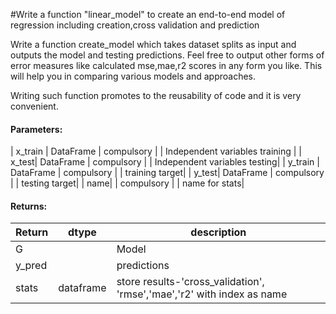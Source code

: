 #Write a function "linear_model" to create an end-to-end model of regression including creation,cross validation and prediction

Write a function create_model which takes dataset splits as input and outputs the model and testing predictions.
Feel free to output other forms of error measures like calculated mse,mae,r2 scores in any form you like.
This will help you in comparing various models and approaches.

Writing such function promotes to the reusability of code and it is very convenient.

#### Parameters:

| x_train | DataFrame | compulsory |  | Independent variables training |
| x_test| DataFrame | compulsory |  | Independent variables testing|
| y_train | DataFrame | compulsory |  | training target|
| y_test| DataFrame | compulsory |  | testing target|
| name|  | compulsory |  | name for stats|



#### Returns:

| Return | dtype | description |
| --- | --- | --- | 
| G| | Model |
| y_pred | | predictions|
|stats|dataframe|store results-'cross_validation', 'rmse','mae','r2' with index as name